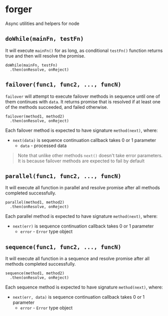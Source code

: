 # forger
Async utilities and helpers for node

## `doWhile(mainFn, testFn)`

It will execute `mainFn()` for as long, as conditional `testFn()` function
returns true and then will resolve the promise.

```
doWhile(mainFn, testFn)
  .then(onResolve, onReject)
```

## `failover(func1, func2, ..., funcN)`

`failover`  will attempt to execute failover methods in sequence
until one of them continues with  `data`. It returns promise that is resolved
if at least one of the methods succeeded, and failed otherwise.

```
failover(method1, method2)
  .then(onResolve, onReject)
```

Each failover method is expected to have signature `method(next)`, where:
- `next(data)` is sequence continuation callback takes 0 or 1 parameter
  - `data` - processed data

> Note that unlike other methods `next()` doesn't take error parameters.
> It is because failover methods are expected to fail by default


## `parallel(func1, func2, ..., funcN)`

It will execute all function in parallel and resolve promise after all
methods completed successfully.

```
parallel(method1, method2)
  .then(onResolve, onReject)
```

Each parallel method is expected to have signature `method(next)`, where:
- `next(err)` is sequence continuation callback takes 0 or 1 parameter
  - `error` - `Error` type object

## `sequence(func1, func2, ..., funcN)`

It will execute all function in a sequence and resolve promise after all
methods completed successfully.

```
sequence(method1, method2)
  .then(onResolve, onReject)
```

Each sequence method is expected to have signature `method(next)`, where:
- `next(err, data)` is sequence continuation callback takes 0 or 1 parameter
  - `error` - `Error` type object
